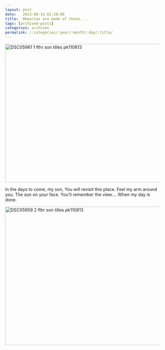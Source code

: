 ```yaml
---
layout: post
date:	2013-08-14 01:28:00
title:  Memories are made of these....
tags: [archived-posts]
categories: archives
permalink: /:categories/:year/:month/:day/:title/
---
```

<a href="http://www.flickr.com/photos/86494503@N00/9505236406/" title="DSC05961 1 fthr son tilles pk110813 by mohandep, on Flickr"><img src="http://farm4.staticflickr.com/3698/9505236406_62bca9a8cf_c.jpg" width="800" height="450" alt="DSC05961 1 fthr son tilles pk110813"></a>


In the days to come, my son,
You will revisit this place.
Feel my arm around you.
The sun on your face.
You'll remember the view....
When my day is done. 

<a href="http://www.flickr.com/photos/86494503@N00/9505238310/" title="DSC05959 2  fthr son tilles pk110813 by mohandep, on Flickr"><img src="http://farm4.staticflickr.com/3754/9505238310_664d9f6976_c.jpg" width="800" height="450" alt="DSC05959 2  fthr son tilles pk110813"></a>
